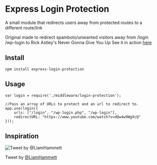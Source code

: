 # Express Login Protection
A small module that redirects users away from protected routes to a different route/link

Original made to redirect spambots/unwanted visitors away from /login /wp-login to Rick Astley's Never Gonna Give You Up
See it in action [here](https://www.youtube.com/watch?v=dQw4w9WgXcQ)

## Install
```
npm install express-login-protection
```
## Usage
```
var login = require('./middleware/login-protection');

//Pass an array of URLs to protect and an url to redirect to.
app.use(login({
    urls: ["/login", "/wp-login.php", "/wp-login"],
    redirectURL: "https://www.youtube.com/watch?v=dQw4w9WgXcQ"
}));
```
## Inspiration
![Tweet by @LiamHammett](https://pbs.twimg.com/media/EX_qw2vWsAE_1z7?format=jpg&name=large)

Tweet by [@LiamHammett]([https://twitter.com/LiamHammett/status/1260984553570570240](https://twitter.com/LiamHammett/status/1260984553570570240))
